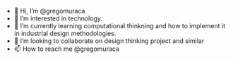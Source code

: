 - 👋 Hi, I’m @gregomuraca
- 👀 I’m interested in technology.
- 🌱 I’m currently learning computational thinkning and how to implement it in industrial design methodologies. 
- 💞️ I’m looking to collaborate on design thinking project and similar 
- 📫 How to reach me @gregomuraca

<!---
gregomuraca/gregomuraca is a ✨ special ✨ repository because its `README.md` (this file) appears on your GitHub profile.
You can click the Preview link to take a look at your changes.
--->
